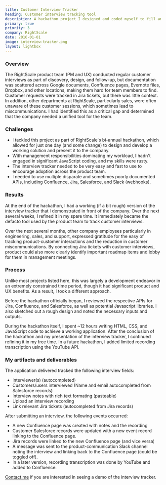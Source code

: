 ```yaml
---
title: Customer Interview Tracker
heading: Customer interview tracking tool
description: A hackathon project I designed and coded myself to fill an internal company need.
primary: true
priority: 3
company: RightScale
date: 2016-01-01
image: interview-tracker.png
layout: lightbox
---
```

### Overview
The RightScale product team (PM and UX) conducted regular customer interviews as part of discovery, design, and follow-up, but documentation was scattered across Google documents, Confluence pages, Evernote files, Dropbox, and other locations, making them hard for team members to find. Customer requests were tracked in Jira tickets, but there was little context. In addition, other departments at RightScale, particularly sales, were often unaware of these customer sessions, which sometimes lead to miscommunications. I had identified this as a critical gap and determined that the company needed a unified tool for the team.

### Challenges
* I tackled this project as part of RightScale's bi-annual hackathon, which allowed for just one day (and some change) to design and develop a working solution and present it to the company.
* With management responsibilities dominating my workload, I hadn't engaged in significant JavaScript coding, and my skills were rusty.
* The interview tracker needed to be very easy and fast to use to encourage adoption across the product team.
* I needed to use multiple disparate and sometimes poorly documented APIs, including Confluence, Jira, Salesforce, and Slack (webhooks).

### Results
At the end of the hackathon, I had a working (if a bit rough) version of the interview tracker that I demonstrated in front of the company. Over the next several weeks, I refined it in my spare time. It immediately became the defacto tool used by the product team to track customer interviews. 

Over the next several months, other company employees particularly in engineering, sales, and support, expressed gratitude for the easy of tracking product-customer interactions and the reduction in customer miscommunications. By connecting Jira tickets with customer interviews, product could also more clearly identify important roadmap items and lobby for them in management meetings.

### Process
Unlike most projects listed here, this was largely a development endeavor in an extremely constrained time period, though it had significant product and UX benefits. As a result, I took a different approach.

Before the hackathon officially began, I reviewed the respective APIs for Jira, Confluence, and Salesforce, as well as potential Javascript libraries. I also sketched out a rough design and noted the necessary inputs and outputs.

During the hackathon itself, I spent ~12 hours writing HTML, CSS, and JavaScript code to achieve a working application. After the conclusion of the hackathon and my presentation of the interview tracker, I continued refining it in my free time. In a future hackathon, I added limited recording transcription using the YouTube API.

### My artifacts and deliverables
The application delivered tracked the following interview fields:
* Interviewer(s) (autocompleted)
* Customers/users interviewed (Name and email autocompleted from Salesforce records)
* Interview notes with rich text formating (pasteable)
* Upload an interview recording
* Link relevant Jira tickets (autocompleted from Jira records)

After submitting an interview, the following events occurred:
* A new Confluence page was created with notes and the recording
* Customer Salesforce records were updated with a new event record linking to the Confluence page.
* Jira records were linked to the new Confluence page (and vice versa)
* A message was sent to the product-communication Slack channel noting the interview and linking back to the Confluence page (could be toggled off).
* In a later version, recording transcription was done by YouTube and added to Confluence.

<a href="/contact-me">Contact me</a> if you are interested in seeing a demo of the interview tracker.